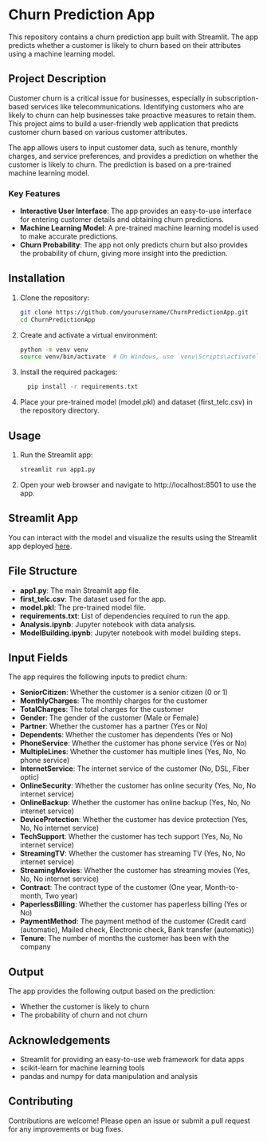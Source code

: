 # Churn Prediction App

This repository contains a churn prediction app built with Streamlit. The app predicts whether a customer is likely to churn based on their attributes using a machine learning model.

## Project Description

Customer churn is a critical issue for businesses, especially in subscription-based services like telecommunications. Identifying customers who are likely to churn can help businesses take proactive measures to retain them. This project aims to build a user-friendly web application that predicts customer churn based on various customer attributes.

The app allows users to input customer data, such as tenure, monthly charges, and service preferences, and provides a prediction on whether the customer is likely to churn. The prediction is based on a pre-trained machine learning model.

### Key Features

- **Interactive User Interface**: The app provides an easy-to-use interface for entering customer details and obtaining churn predictions.
- **Machine Learning Model**: A pre-trained machine learning model is used to make accurate predictions.
- **Churn Probability**: The app not only predicts churn but also provides the probability of churn, giving more insight into the prediction.

## Installation

1. Clone the repository:

   ```bash
   git clone https://github.com/yourusername/ChurnPredictionApp.git
   cd ChurnPredictionApp
2. Create and activate a virtual environment:

    ```bash
    python -m venv venv
    source venv/bin/activate  # On Windows, use `venv\Scripts\activate`
3.  Install the required packages:
  
    ```bash
      pip install -r requirements.txt
4.  Place your pre-trained model (model.pkl) and dataset (first_telc.csv) in the repository directory.


## Usage

1. Run the Streamlit app:
    
    ```bash
    streamlit run app1.py
2. Open your web browser and navigate to http://localhost:8501 to use the app.

## Streamlit App

You can interact with the model and visualize the results using the Streamlit app deployed [here](https://share.streamlit.io/app/telechurn8/).


## File Structure

- **app1.py**: The main Streamlit app file.
- **first_telc.csv**: The dataset used for the app.
- **model.pkl**: The pre-trained model file.
- **requirements.txt**: List of dependencies required to run the app.
- **Analysis.ipynb**: Jupyter notebook with data analysis.
- **ModelBuilding.ipynb**: Jupyter notebook with model building steps.

## Input Fields

The app requires the following inputs to predict churn:

- **SeniorCitizen**: Whether the customer is a senior citizen (0 or 1)
- **MonthlyCharges**: The monthly charges for the customer
- **TotalCharges**: The total charges for the customer
- **Gender**: The gender of the customer (Male or Female)
- **Partner**: Whether the customer has a partner (Yes or No)
- **Dependents**: Whether the customer has dependents (Yes or No)
- **PhoneService**: Whether the customer has phone service (Yes or No)
- **MultipleLines**: Whether the customer has multiple lines (Yes, No, No phone service)
- **InternetService**: The internet service of the customer (No, DSL, Fiber optic)
- **OnlineSecurity**: Whether the customer has online security (Yes, No, No internet service)
- **OnlineBackup**: Whether the customer has online backup (Yes, No, No internet service)
- **DeviceProtection**: Whether the customer has device protection (Yes, No, No internet service)
- **TechSupport**: Whether the customer has tech support (Yes, No, No internet service)
- **StreamingTV**: Whether the customer has streaming TV (Yes, No, No internet service)
- **StreamingMovies**: Whether the customer has streaming movies (Yes, No, No internet service)
- **Contract**: The contract type of the customer (One year, Month-to-month, Two year)
- **PaperlessBilling**: Whether the customer has paperless billing (Yes or No)
- **PaymentMethod**: The payment method of the customer (Credit card (automatic), Mailed check, Electronic check, Bank transfer (automatic))
- **Tenure**: The number of months the customer has been with the company

## Output

The app provides the following output based on the prediction:

- Whether the customer is likely to churn
- The probability of churn and not churn

## Acknowledgements

- Streamlit for providing an easy-to-use web framework for data apps
- scikit-learn for machine learning tools
- pandas and numpy for data manipulation and analysis

## Contributing

Contributions are welcome! Please open an issue or submit a pull request for any improvements or bug fixes.
